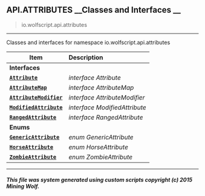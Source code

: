## API.ATTRIBUTES __Classes and Interfaces __

>io.wolfscript.api.attributes

---

Classes and interfaces for namespace io.wolfscript.api.attributes

Item | Description   
--- | :--- 
__Interfaces__|
__[`Attribute`](Attribute.md)__ | _interface Attribute_ 
__[`AttributeMap`](AttributeMap.md)__ | _interface AttributeMap_ 
__[`AttributeModifier`](AttributeModifier.md)__ | _interface AttributeModifier_ 
__[`ModifiedAttribute`](ModifiedAttribute.md)__ | _interface ModifiedAttribute_ 
__[`RangedAttribute`](RangedAttribute.md)__ | _interface RangedAttribute_ 
__Enums__|
__[`GenericAttribute`](GenericAttribute.md)__ | _enum GenericAttribute_ 
__[`HorseAttribute`](HorseAttribute.md)__ | _enum HorseAttribute_ 
__[`ZombieAttribute`](ZombieAttribute.md)__ | _enum ZombieAttribute_ 



---



##### This file was system generated using custom scripts copyright (c) 2015 Mining Wolf.
	

